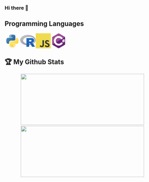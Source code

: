 ### Hi there 👋

## Programming Languages
<div style="display:flex;" align="center">
<img src="https://raw.githubusercontent.com/devicons/devicon/master/icons/python/python-original.svg" width="50" hieght="50" />
<img src="https://raw.githubusercontent.com/devicons/devicon/master/icons/r/r-original.svg" width="50" hieght="50" />
<img src="https://github.com/devicons/devicon/blob/master/icons/javascript/javascript-original.svg" width="50" hieght="50" />
<img src="https://raw.githubusercontent.com/devicons/devicon/master/icons/csharp/csharp-original.svg" width="50" hieght="50" />
</div>

## 🏆 My Github Stats

<div align="center">
<img src="https://github-readme-stats.vercel.app/api?username=mmhamdy&show_icons=true&theme=radical" width="400" height="166"/>
<img src="https://github-readme-stats.vercel.app/api/top-langs/?username=mmhamdy&layout=compact&theme=radical&hide=html,css,scss,jupyter%20notebook,matlab,tex,smarty&langs_count=4" width="400" height="166"/>
</div>

<!--
**mmhamdy/mmhamdy** is a ✨ _special_ ✨ repository because its `README.md` (this file) appears on your GitHub profile.

Here are some ideas to get you started:

- 🔭 I’m currently working on ...
- 🌱 I’m currently learning ...
- 👯 I’m looking to collaborate on ...
- 🤔 I’m looking for help with ...
- 💬 Ask me about ...
- 📫 How to reach me: ...
- 😄 Pronouns: ...
- ⚡ Fun fact: ...

[![trophy](https://github-profile-trophy.vercel.app/?username=mmhamdy&column=9&theme=onedark)](https://github.com/mmhamdy)
-->
